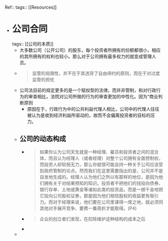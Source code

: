 Ref:: 
tags:: [[Resources]]

- # 公司合同
  tags:: [[公司的本质]]
	- 大多数公司（公开公司）的股东，每个投资者所拥有的份额都很小，相应的其所拥有的权利也较小。那么对于公司拥有最多权力的就变成管理人员。
	- > 监管的局限性，并不在于其违背了自由缔约的原则，而在于对过度监管的担忧
	- 公司法目前的规定更多的是一个赋权型的法律。而并非管制，和对行政行为的审查相比，法院对公司所做的行为的审查更加的中性化。因为“商业判断原则
		- 原因在于，行政行为中的公共利益代理人相比，公司中的代理人往往被认为是收到经济利益所驱动的，故而不会偏离投资者的目标的压力。
	- ## 公司的动态构成
		- > 如果你认为公司天生就是一种经理、雇员和投资者之间的混合体，而且认为经理人（或者经理）对整个公司拥有全面控制权，而投资人却软弱无力，那么你就很可能会持一种关于公司应该受到政府管制的论点。然而我们在这里需要指出的是，公司并不是自发地生成的。经理人认为他们之所以有那样的地位，是因为他们拥有关于对结果预知的知识。投资者不把他们的钱投向债券、银行存单、土地或黄金等诸如此类的投资品，而是一掷千金地把它投向公司股权证券，那是因为他们相信股权的收益更有吸引力。而对于经理来说，他们要在公司里谋得一席之地，就必须同其他对手展开竞争，要费一番周折才能取得。(P4)
		- > 企业的创立者们发现，在扣除维护这种结构的成本之后
		-
	-